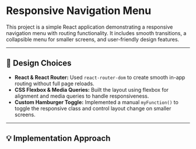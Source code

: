 # Responsive Navigation Menu

This project is a simple React application demonstrating a responsive navigation menu with routing functionality. It includes smooth transitions, a collapsible menu for smaller screens, and user-friendly design features.

---

## 🔧 Design Choices

- **React & React Router:** Used `react-router-dom` to create smooth in-app routing without full page reloads.
- **CSS Flexbox & Media Queries:** Built the layout using flexbox for alignment and media queries to handle responsiveness.
- **Custom Hamburger Toggle:** Implemented a manual `myFunction()` to toggle the responsive class and control layout change on smaller screens.

---

## 💡 Implementation Approach

